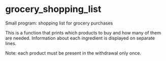 # grocery_shopping_list
Small program: shopping list for grocery purchases

This is a function that prints which products to buy and how many of them are needed. Information about each ingredient is displayed on separate lines.

Note: each product must be present in the withdrawal only once.
